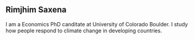 ## Rimjhim Saxena

I am a Economics PhD canditate at University of Colorado Boulder. I study how people respond to climate change in developing countries.

